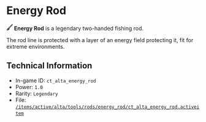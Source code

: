 # Energy Rod

<img src="https://raw.githubusercontent.com/Ceterai/Enternia/main/items/active/alta/tools/rods/energy_rod/icon.png" alt="Energy Rod icon" loading="lazy" height=16px width="auto" /> **Energy Rod** is a legendary two-handed fishing rod.

The rod line is protected with a layer of an energy field protecting it, fit for extreme environments.

## Technical Information

- In-game ID: `ct_alta_energy_rod`
- Power: `1.0`
- Rarity: `Legendary`
- File: [`/items/active/alta/tools/rods/energy_rod/ct_alta_energy_rod.activeitem`](https://github.com/Ceterai/Enternia/blob/main/items/active/alta/tools/rods/energy_rod/ct_alta_energy_rod.activeitem)
